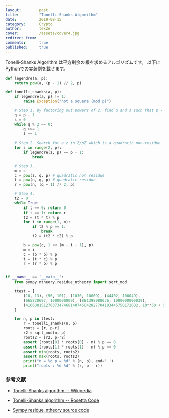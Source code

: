 ```yaml
---
layout:        post
title:         "Tonelli-Shanks Algorithm"
date:          2019-08-15
category:      Crypto
author:        tex2e
cover:         /assets/cover4.jpg
redirect_from:
comments:      true
published:     true
---
```


Tonelli-Shanks Algorithm は平方剰余の根を求めるアルゴリズムです。
以下にPythonでの実装例を載せます。

```python
def legendre(a, p):
    return pow(a, (p - 1) // 2, p)

def tonelli_shanks(a, p):
    if legendre(a, p) != 1:
        raise Exception("not a square (mod p)")

    # Step 1. By factoring out powers of 2, find q and s such that p - 1 = q 2^s with Q odd
    q = p - 1
    s = 0
    while q % 2 == 0:
        q >>= 1
        s += 1

    # Step 2. Search for a z in Z/pZ which is a quadratic non-residue
    for z in range(2, p):
        if legendre(z, p) == p - 1:
            break

    # Step 3.
    m = s
    c = pow(z, q, p) # quadratic non residue
    t = pow(n, q, p) # quadratic residue
    r = pow(n, (q + 1) // 2, p)

    # Step 4.
    t2 = 0
    while True:
        if t == 0: return 0
        if t == 1: return r
        t2 = (t * t) % p
        for i in range(1, m):
            if t2 % p == 1:
                break
            t2 = (t2 * t2) % p

        b = pow(c, 1 << (m - i - 1), p)
        m = i
        c = (b * b) % p
        t = (t * c) % p
        r = (r * b) % p


if __name__ == '__main__':
    from sympy.ntheory.residue_ntheory import sqrt_mod

    ttest = [
        (10, 13), (56, 101), (1030, 10009), (44402, 100049),
	    (665820697, 1000000009), (881398088036, 1000000000039),
        (41660815127637347468140745042827704103445750172002, 10**50 + 577)
    ]

    for n, p in ttest:
        r = tonelli_shanks(n, p)
        roots = [r, p-r]
        r2 = sqrt_mod(n, p)
        roots2 = [r2, p-r2]
        assert (roots[0] * roots[0] - n) % p == 0
        assert (roots[1] * roots[1] - n) % p == 0
        assert min(roots, roots2)
        assert max(roots, roots2)
        print("n = %d p = %d" % (n, p), end=' ')
        print("roots : %d %d" % (r, p - r))
```


### 参考文献

- [Tonelli–Shanks algorithm -- Wikipedia](https://en.wikipedia.org/wiki/Tonelli%E2%80%93Shanks_algorithm)

- [Tonelli-Shanks algorithm -- Rosetta Code](https://rosettacode.org/wiki/Tonelli-Shanks_algorithm#Python)

- [Sympy residue_ntheory source code](https://docs.sympy.org/latest/_modules/sympy/ntheory/residue_ntheory.html)

